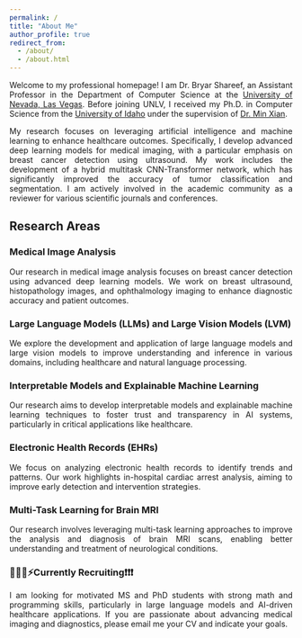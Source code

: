 ```yaml
---
permalink: /
title: "About Me"
author_profile: true
redirect_from: 
  - /about/
  - /about.html
---
```

<p style="text-align:justify">Welcome to my professional homepage! I am Dr. Bryar Shareef, an Assistant Professor in the Department of Computer Science at the <a href="https://www.unlv.edu/cs" rel="external nofollow noopener" target="_blank">University of Nevada, Las Vegas</a>. Before joining UNLV, I received my Ph.D. in Computer Science from the <a href="https://uidaho.edu" rel="external nofollow noopener" target="_blank">University of Idaho</a> under the supervision of <a href="https://webpages.uidaho.edu/mxian/" rel="external nofollow noopener" target="_blank">Dr. Min Xian</a>. </p>

<p style="text-align:justify">My research focuses on leveraging artificial intelligence and machine learning to enhance healthcare outcomes. Specifically, I develop advanced deep learning models for medical imaging, with a particular emphasis on breast cancer detection using ultrasound. My work includes the development of a hybrid multitask CNN-Transformer network, which has significantly improved the accuracy of tumor classification and segmentation. I am actively involved in the academic community as a reviewer for various scientific journals and conferences.</p>

## Research Areas

### Medical Image Analysis
<p style="text-align:justify">Our research in medical image analysis focuses on breast cancer detection using advanced deep learning models. We work on breast ultrasound, histopathology images, and ophthalmology imaging to enhance diagnostic accuracy and patient outcomes.</p>

### Large Language Models (LLMs) and Large Vision Models (LVM)
<p style="text-align:justify">We explore the development and application of large language models and large vision models to improve understanding and inference in various domains, including healthcare and natural language processing.</p>

### Interpretable Models and Explainable Machine Learning
<p style="text-align:justify">Our research aims to develop interpretable models and explainable machine learning techniques to foster trust and transparency in AI systems, particularly in critical applications like healthcare.</p>

### Electronic Health Records (EHRs)
<p style="text-align:justify">We focus on analyzing electronic health records to identify trends and patterns. Our work highlights in-hospital cardiac arrest analysis, aiming to improve early detection and intervention strategies.</p>

### Multi-Task Learning for Brain MRI
<p style="text-align:justify">Our research involves leveraging multi-task learning approaches to improve the analysis and diagnosis of brain MRI scans, enabling better understanding and treatment of neurological conditions.</p>

<h3>🚀🧑‍💻️⚡Currently Recruiting❗❗❗</h3>
<p style="text-align:justify"> I am looking for motivated MS and PhD students with strong math and programming skills, particularly in large language models and AI-driven healthcare applications. If you are passionate about advancing medical imaging and diagnostics, please email me your CV and indicate your goals.</p>


